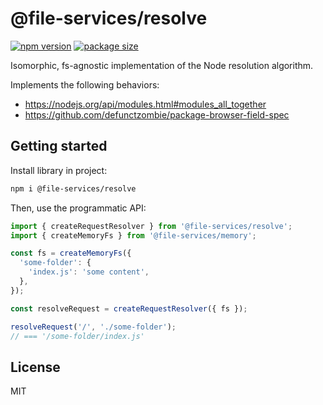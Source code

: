 # @file-services/resolve

[![npm version](https://img.shields.io/npm/v/@file-services/resolve.svg)](https://www.npmjs.com/package/@file-services/resolve)
[![package size](https://img.shields.io/bundlephobia/minzip/@file-services/resolve)](https://bundlephobia.com/result?p=@file-services/resolve)

Isomorphic, fs-agnostic implementation of the Node resolution algorithm.

Implements the following behaviors:

- https://nodejs.org/api/modules.html#modules_all_together
- https://github.com/defunctzombie/package-browser-field-spec

## Getting started

Install library in project:

```sh
npm i @file-services/resolve
```

Then, use the programmatic API:

```ts
import { createRequestResolver } from '@file-services/resolve';
import { createMemoryFs } from '@file-services/memory';

const fs = createMemoryFs({
  'some-folder': {
    'index.js': 'some content',
  },
});

const resolveRequest = createRequestResolver({ fs });

resolveRequest('/', './some-folder');
// === '/some-folder/index.js'
```

## License

MIT
